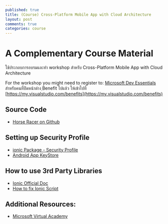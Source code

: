 ```yaml
---
published: true
title: (Course) Cross-Platform Mobile App with Cloud Architecture
layout: post
comments: true
categories: course
---
```


# A Complementary Course Material
ใช้ประกอบการอบรมและทำ workshop สำหรับ Cross-Platform Mobile App with Cloud Architecture

<!-- break -->

For the workshop you might need to register to: [Microsoft Dev Essentials](http://aka.ms/vsdevhelp)
สำหรับคนที่ปิดหน้าต่าง ฺBenefit ไปแล้ว ให้เข้าไปที่ [https://my.visualstudio.com/benefits](https://my.visualstudio.com/benefits)

## Source Code
* [Horse Racer on Github](https://github.com/horseracer/cross-platform-with-cloud)

## Setting up Security Profile
* [ionic Package - Security Profile](http://docs.ionic.io/services/profiles/)
* [Android App KeyStore](http://docs.ionic.io/services/profiles/#android-app-keystore)

## How to use 3rd Party Libraries
* [Ionic Official Doc](http://ionicframework.com/docs/v2/resources/third-party-libs/)
* [How to fix Ionic Script](https://github.com/driftyco/ionic-app-scripts/issues/389)

## Additional Resources:
* [Microsoft Virtual Academy](https://mva.microsoft.com/)
